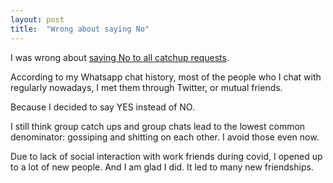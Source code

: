 ```yaml
---
layout: post
title:  "Wrong about saying No"
---
```


I was wrong about [saying No to all catchup requests](https://manassaloi.com/2020/01/27/no-to-catchups.html).

According to my Whatsapp chat history, most of the people who I chat with regularly nowadays, I met them through Twitter, or mutual friends.

Because I decided to say YES instead of NO.

I still think group catch ups and group chats lead to the lowest common denominator: gossiping and shitting on each other. I avoid those even now.

Due to lack of social interaction with work friends during covid, I opened up to a lot of new people. And I am glad I did. It led to many new friendships.
